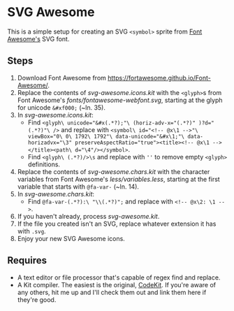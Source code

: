 # SVG Awesome

This is a simple setup for creating an SVG `<symbol>` sprite from [Font Awesome's](https://fortawesome.github.io/Font-Awesome/) SVG font.

## Steps

1. Download Font Awesome from <https://fortawesome.github.io/Font-Awesome/>.
2. Replace the contents of _svg-awesome.icons.kit_ with the `<glyph>`s from Font Awesome's _fonts/fontawesome-webfont.svg_, starting at the glyph for unicode `&#xf000;` (~ln. 35).
3. In _svg-awesome.icons.kit_:
	* Find `<glyph\ unicode="&#x(.*?);"\ (horiz-adv-x="(.*?)" )?d="(.*?)"\ />` and replace with `<symbol\ id="<!-- @x\1 -->"\ viewBox="0\ 0\ 1792\ 1792"\ data-unicode="&#x\1;"\ data-horizadvx="\3" preserveAspectRatio="true"><title><!-- @x\1 --></title><path\ d="\4"/></symbol>`.
	* Find `<glyph\ (.*?)/>\s` and replace with `''` to remove empty `<glyph>` definitions.
4. Replace the contents of _svg-awesome.chars.kit_ with the character variables from Font Awesome's _less/variables.less_, starting at the first variable that starts with `@fa-var-` (~ln. 14).
5. In _svg-awesome.chars.kit_:
	* Find `@fa-var-(.*?):\ "\\(.*?)";` and replace with `<!-- @x\2: \1 -->`.
6. If you haven't already, process _svg-awesome.kit_.
7. If the file you created isn't an SVG, replace whatever extension it has with `.svg`.
8. Enjoy your new SVG Awesome icons.

## Requires

* A text editor or file processor that's capable of regex find and replace.
* A Kit compiler. The easiest is the original, [CodeKit](https://incident57.com/codekit/). If you're aware of any others, hit me up and I'll check them out and link them here if they're good.
